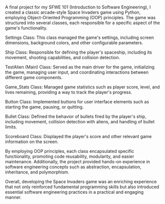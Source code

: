 A final project for my SFWE 101 (Introduction to Software Engineering), I created a classic arcade-style Space Invaders game using Python, employing Object-Oriented Programming (OOP) principles. The game was structured into several classes, each responsible for a specific aspect of the game's functionality.

Settings Class: This class managed the game's settings, including screen dimensions, background colors, and other configurable parameters.

Ship Class: Responsible for defining the player's spaceship, including its movement, shooting capabilities, and collision detection.

TestAlien (Main) Class: Served as the main driver for the game, initializing the game, managing user input, and coordinating interactions between different game components.

Game_Stats Class: Managed game statistics such as player score, level, and lives remaining, providing a way to track the player's progress.

Button Class: Implemented buttons for user interface elements such as starting the game, pausing, or quitting.

Bullet Class: Defined the behavior of bullets fired by the player's ship, including movement, collision detection with aliens, and handling of bullet limits.

Scoreboard Class: Displayed the player's score and other relevant game information on the screen.

By employing OOP principles, each class encapsulated specific functionality, promoting code reusability, modularity, and easier maintenance. Additionally, the project provided hands-on experience in software engineering concepts such as abstraction, encapsulation, inheritance, and polymorphism.

Overall, developing the Space Invaders game was an enriching experience that not only reinforced fundamental programming skills but also introduced essential software engineering practices in a practical and engaging manner.
